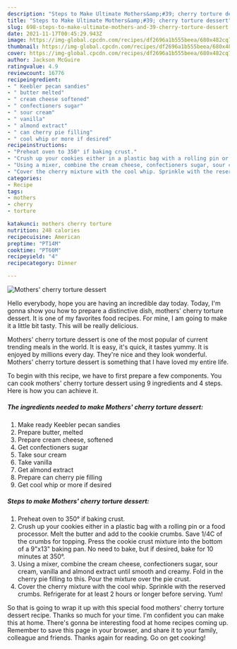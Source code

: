 ```yaml
---
description: "Steps to Make Ultimate Mothers&amp;#39; cherry torture dessert"
title: "Steps to Make Ultimate Mothers&amp;#39; cherry torture dessert"
slug: 698-steps-to-make-ultimate-mothers-and-39-cherry-torture-dessert
date: 2021-11-17T00:45:29.943Z
image: https://img-global.cpcdn.com/recipes/df2696a1b555beea/680x482cq70/mothers-cherry-torture-dessert-recipe-main-photo.jpg
thumbnail: https://img-global.cpcdn.com/recipes/df2696a1b555beea/680x482cq70/mothers-cherry-torture-dessert-recipe-main-photo.jpg
cover: https://img-global.cpcdn.com/recipes/df2696a1b555beea/680x482cq70/mothers-cherry-torture-dessert-recipe-main-photo.jpg
author: Jackson McGuire
ratingvalue: 4.9
reviewcount: 16776
recipeingredient:
- " Keebler pecan sandies"
- " butter melted"
- " cream cheese softened"
- " confectioners sugar"
- " sour cream"
- " vanilla"
- " almond extract"
- " can cherry pie filling"
- " cool whip or more if desired"
recipeinstructions:
- "Preheat oven to 350° if baking crust."
- "Crush up your cookies either in a plastic bag with a rolling pin or a food processor. Melt the butter and add to the cookie crumbs. Save 1/4C of the crumbs for topping. Press the cookie crust mixture into the bottom of a 9&#34;x13&#34; baking pan. No need to bake, but if desired, bake for 10 minutes at 350°."
- "Using a mixer, combine the cream cheese, confectioners sugar, sour cream, vanilla and almond extract until smooth and creamy. Fold in the cherry pie filling to this. Pour the mixture over the pie crust."
- "Cover the cherry mixture with the cool whip. Sprinkle with the reserved crumbs. Refrigerate for at least 2 hours or longer before serving. Yum!"
categories:
- Recipe
tags:
- mothers
- cherry
- torture

katakunci: mothers cherry torture 
nutrition: 248 calories
recipecuisine: American
preptime: "PT14M"
cooktime: "PT60M"
recipeyield: "4"
recipecategory: Dinner

---
```



![Mothers&#39; cherry torture dessert](https://img-global.cpcdn.com/recipes/df2696a1b555beea/680x482cq70/mothers-cherry-torture-dessert-recipe-main-photo.jpg)

Hello everybody, hope you are having an incredible day today. Today, I'm gonna show you how to prepare a distinctive dish, mothers&#39; cherry torture dessert. It is one of my favorites food recipes. For mine, I am going to make it a little bit tasty. This will be really delicious.

Mothers&#39; cherry torture dessert is one of the most popular of current trending meals in the world. It is easy, it's quick, it tastes yummy. It is enjoyed by millions every day. They're nice and they look wonderful. Mothers&#39; cherry torture dessert is something that I have loved my entire life.




To begin with this recipe, we have to first prepare a few components. You can cook mothers&#39; cherry torture dessert using 9 ingredients and 4 steps. Here is how you can achieve it.

<!--inarticleads1-->

##### The ingredients needed to make Mothers&#39; cherry torture dessert:

1. Make ready  Keebler pecan sandies
1. Prepare  butter, melted
1. Prepare  cream cheese, softened
1. Get  confectioners sugar
1. Take  sour cream
1. Take  vanilla
1. Get  almond extract
1. Prepare  can cherry pie filling
1. Get  cool whip or more if desired




<!--inarticleads2-->

##### Steps to make Mothers&#39; cherry torture dessert:

1. Preheat oven to 350° if baking crust.
1. Crush up your cookies either in a plastic bag with a rolling pin or a food processor. Melt the butter and add to the cookie crumbs. Save 1/4C of the crumbs for topping. Press the cookie crust mixture into the bottom of a 9&#34;x13&#34; baking pan. No need to bake, but if desired, bake for 10 minutes at 350°.
1. Using a mixer, combine the cream cheese, confectioners sugar, sour cream, vanilla and almond extract until smooth and creamy. Fold in the cherry pie filling to this. Pour the mixture over the pie crust.
1. Cover the cherry mixture with the cool whip. Sprinkle with the reserved crumbs. Refrigerate for at least 2 hours or longer before serving. Yum!




So that is going to wrap it up with this special food mothers&#39; cherry torture dessert recipe. Thanks so much for your time. I'm confident you can make this at home. There's gonna be interesting food at home recipes coming up. Remember to save this page in your browser, and share it to your family, colleague and friends. Thanks again for reading. Go on get cooking!
